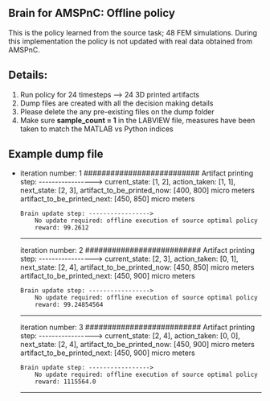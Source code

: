 ## Brain for AMSPnC: Offline policy
This is the policy learned from the source task; 48 FEM simulations. During this implementation the policy is not updated with real data obtained from AMSPnC.

## Details:
1. Run policy for 24 timesteps --> 24 3D printed artifacts 
2. Dump files are created with all the decision making details
3. Please delete the any pre-existing files on the dump folder
4. Make sure **sample_count = 1** in the LABVIEW file, measures have been taken to match the MATLAB vs Python indices

## Example dump file 
-   iteration number: 1 ########################## 
        Artifact printing step: -----------------> 
            current_state: [1, 2], 
            action_taken: [1, 1], 
            next_state: [2, 3], 
            artifact_to_be_printed_now: [400, 800] micro meters
            artifact_to_be_printed_next: [450, 850] micro meters


        Brain update step: -----------------> 
            No update required: offline execution of source optimal policy 
            reward: 99.2612
    ------------------------------------------------------- 

    iteration number: 2 ########################## 
        Artifact printing step: -----------------> 
            current_state: [2, 3], 
            action_taken: [0, 1], 
            next_state: [2, 4], 
            artifact_to_be_printed_now: [450, 850] micro meters
            artifact_to_be_printed_next: [450, 900] micro meters


        Brain update step: -----------------> 
            No update required: offline execution of source optimal policy 
            reward: 99.24854564
    ------------------------------------------------------- 

    iteration number: 3 ########################## 
        Artifact printing step: -----------------> 
            current_state: [2, 4], 
            action_taken: [0, 0], 
            next_state: [2, 4], 
            artifact_to_be_printed_now: [450, 900] micro meters
            artifact_to_be_printed_next: [450, 900] micro meters


        Brain update step: -----------------> 
            No update required: offline execution of source optimal policy 
            reward: 1115564.0
    ------------------------------------------------------- 
